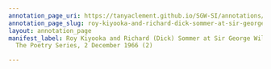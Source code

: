 ```yaml
---
annotation_page_uri: https://tanyaclement.github.io/SGW-SI/annotations/roy-kiyooka-and-richard-dick-sommer-at-sir-george-williams-university-the-poetry-series-2-december-1966-2--canvas-1-richard--dick--sommer.json
annotation_page_slug: roy-kiyooka-and-richard-dick-sommer-at-sir-george-williams-university-the-poetry-series-2-december-1966-2--canvas-1-richard--dick--sommer
layout: annotation_page
manifest_label: Roy Kiyooka and Richard (Dick) Sommer at Sir George Williams University,
  The Poetry Series, 2 December 1966 (2)

---
```


